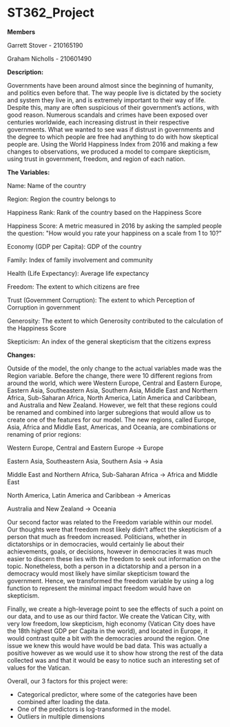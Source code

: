 # ST362_Project
**Members**

Garrett Stover - 210165190

Graham Nicholls - 210601490

**Description:**

Governments have been around almost since the beginning of humanity, and politics even before that. The way people live is dictated by the society and system they live in, and is extremely important to their way of life. Despite this, many are often suspicious of their government’s actions, with good reason. Numerous scandals and crimes have been exposed over centuries worldwide, each increasing distrust in their respective governments. What we wanted to see was if distrust in governments and the degree to which people are free had anything to do with how skeptical people are. Using the World Happiness Index from 2016 and making a few changes to observations, we produced a model to compare skepticism, using trust in government, freedom, and region of each nation.

**The Variables:**

Name: Name of the country

Region: Region the country belongs to

Happiness Rank: Rank of the country based on the Happiness Score

Happiness Score: A metric measured in 2016 by asking the sampled people the question: "How would you rate your happiness on a scale from 1 to 10?”

Economy (GDP per Capita): GDP of the country

Family: Index of family involvement and community

Health (Life Expectancy): Average life expectancy

Freedom: The extent to which citizens are free 

Trust (Government Corruption): The extent to which Perception of Corruption in government

Generosity: The extent to which Generosity contributed to the calculation of the Happiness Score

Skepticism: An index of the general skepticism that the citizens express

**Changes:**

Outside of the model, the only change to the actual variables made was the Region variable. Before the change, there were 10 different regions from around the world, which were Western Europe, Central and Eastern Europe, Eastern Asia, Southeastern Asia, Southern Asia, Middle East and Northern Africa, Sub-Saharan Africa, North America, Latin America and Caribbean, and Australia and New Zealand. However, we felt that these regions could be renamed and combined into larger subregions that would allow us to create one of the features for our model. The new regions, called Europe, Asia, Africa and Middle East, Americas, and Oceania, are combinations or renaming of prior regions:

Western Europe, Central and Eastern Europe -> Europe

Eastern Asia, Southeastern Asia, Southern Asia -> Asia

Middle East and Northern Africa, Sub-Saharan Africa -> Africa and Middle East

North America, Latin America and Caribbean -> Americas

Australia and New Zealand -> Oceania

Our second factor was related to the Freedom variable within our model. Our thoughts were that freedom most likely didn’t affect the skepticism of a person that much as freedom increased. Politicians, whether in dictatorships or in democracies, would certainly lie about their achievements, goals, or decisions, however in democracies it was much easier to discern these lies with the freedom to seek out information on the topic. Nonetheless, both a person in a dictatorship and a person in a democracy would most likely have similar skepticism toward the government. Hence, we transformed the freedom variable by using a log function to represent the minimal impact freedom would have on skepticism.

Finally, we create a high-leverage point to see the effects of such a point on our data, and to use as our third factor. We create the Vatican City, with very low freedom, low skepticism, high economy (Vatican City does have the 18th highest GDP per Capita in the world), and located in Europe, it would contrast quite a bit with the democracies around the region. One issue we knew this would have would be bad data. This was actually a positive however as we would use it to show how strong the rest of the data collected was and that it would be easy to notice such an interesting set of values for the Vatican.

Overall, our 3 factors for this project were:
  - Categorical predictor, where some of the categories have been combined after loading the data.
  - One of the predictors is log-transformed in the model.
  - Outliers in multiple dimensions

